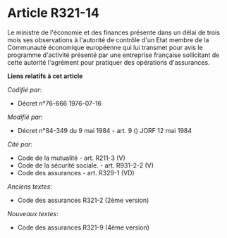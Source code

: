 # Article R321-14

Le ministre de l'économie et des finances présente dans un délai de trois mois ses observations à l'autorité de contrôle d'un
Etat membre de la Communauté économique européenne qui lui transmet pour avis le programme d'activité présenté par une
entreprise française sollicitant de cette autorité l'agrément pour pratiquer des opérations d'assurances.

**Liens relatifs à cet article**

_Codifié par_:

  - Décret n°76-666 1976-07-16

_Modifié par_:

  - Décret n°84-349 du 9 mai 1984 - art. 9 () JORF 12 mai 1984

_Cité par_:

  - Code de la mutualité - art. R211-3 (V)
  - Code de la sécurité sociale. - art. R931-2-2 (V)
  - Code des assurances - art. R329-1 (VD)

_Anciens textes_:

  - Code des assurances R321-2 (2ème version)

_Nouveaux textes_:

  - Code des assurances R321-9 (4ème version)
